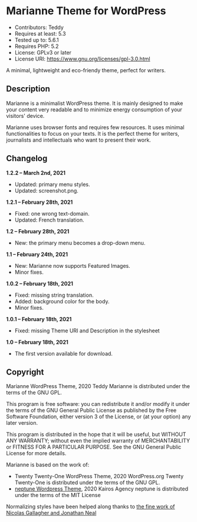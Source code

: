 # Marianne Theme for WordPress

- Contributors: Teddy
- Requires at least: 5.3
- Tested up to: 5.6.1
- Requires PHP: 5.2
- License: GPLv3 or later
- License URI: https://www.gnu.org/licenses/gpl-3.0.html

A minimal, lightweight and eco-friendy theme, perfect for writers.

## Description
Marianne is a minimalist WordPress theme.
It is mainly designed to make your content very readable and to minimize energy consumption of your visitors' device.

Marianne uses browser fonts and requires few resources.
It uses minimal functionalities to focus on your texts.
It is the perfect theme for writers, journalists and intellectuals who want to present their work.

## Changelog

**1.2.2 – March 2nd, 2021**
- Updated: primary menu styles.
- Updated: screenshot.png.

**1.2.1 – February 28th, 2021**
- Fixed: one wrong text-domain.
- Updated: French translation.

**1.2 – February 28th, 2021**
- New: the primary menu becomes a drop-down menu.

**1.1 – February 24th, 2021**
- New: Marianne now supports Featured Images.
- Minor fixes.

**1.0.2 – February 18th, 2021**
- Fixed: missing string translation.
- Added: background color for the body.
- Minor fixes.

**1.0.1 – February 18th, 2021**
- Fixed: missing Theme URI and Description in the stylesheet

**1.0 – February 18th, 2021**
- The first version available for download.

## Copyright
Marianne WordPress Theme, 2020 Teddy
Marianne is distributed under the terms of the GNU GPL.

This program is free software: you can redistribute it and/or modify
it under the terms of the GNU General Public License as published by
the Free Software Foundation, either version 3 of the License, or
(at your option) any later version.

This program is distributed in the hope that it will be useful,
but WITHOUT ANY WARRANTY; without even the implied warranty of
MERCHANTABILITY or FITNESS FOR A PARTICULAR PURPOSE. See the
GNU General Public License for more details.

Marianne is based on the work of:
- Twenty Twenty-One WordPress Theme, 2020 WordPress.org
  Twenty Twenty-One is distributed under the terms of the GNU GPL.
- [neptune Wordpress Theme](https://github.com/neptune-greentech/neptune), 2020 Kairos Agency
  neptune is distributed under the terms of the MIT License

Normalizing styles have been helped along thanks to [the fine work of
Nicolas Gallagher and Jonathan Neal](https://necolas.github.io/normalize.css/)
